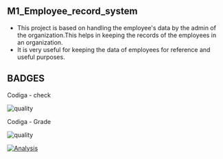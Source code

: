 ## M1_Employee_record_system
* This project is based on handling the employee's data by the admin of the organization.This helps in keeping the records of the employees in an organization.
* It is very useful for keeping the data of employees for reference and useful purposes.


## BADGES

Codiga - check

![quality](https://api.codiga.io/project/34792/score/svg)

Codiga - Grade

![quality](https://api.codiga.io/project/34792/status/svg)

[![Analysis](https://github.com/prathapm2k/M1_Employee_record_system/actions/workflows/analysis.yml/badge.svg)](https://github.com/prathapm2k/M1_Employee_record_system/actions/workflows/analysis.yml)
